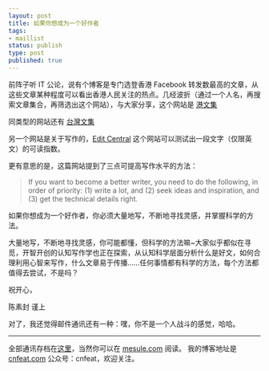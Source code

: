 ```yaml
--- 
layout: post
title: 如果你想成为一个好作者
tags: 
- maillist
status: publish
type: post
published: true
---
```


前阵子听 IT 公论，说有个博客是专门选登香港 Facebook 转发数最高的文章，从这些文章某种程度可以看出香港人民关注的热点。几经波折（通过一个人名，再搜索文章集合，再筛选出这个网站），与大家分享，这个网站是 [港文集](http://hktext.blogspot.jp/)

同类型的网站还有 [台灣文集](http://twtexts.blogspot.jp/)

另一个网站是关于写作的，[Edit Central](http://www.editcentral.com/gwt1/EditCentral.html)  这个网站可以测试出一段文字（仅限英文）的可读指数。

更有意思的是，这篇网站提到了三点可提高写作水平的方法：

>If you want to become a better writer, you need to do the following, in order of priority: (1) write a lot, and (2) seek ideas and inspiration, and (3) get the technical details right. 

如果你想成为一个好作者，你必须大量地写，不断地寻找灵感，并掌握科学的方法。

大量地写，不断地寻找灵感，你可能都懂，但科学的方法嘛~大家似乎都似在寻觅，开智开创的认知写作学也正在探索，从认知科学层面分析什么是好文，如何合理利用心智来写作，什么文章易于传播……任何事情都有科学的方法，每个方法都值得去尝试，不是吗？

祝开心，

陈素封 谨上

对了，我还觉得邮件通讯还有一种：嘿，你不是一个人战斗的感觉，哈哈。

----

全部通讯存档在[这里](http://tinyletter.com/cnfeat/archive)，当然你可以在 [mesule.com](mesule.com) 阅读。
我的博客地址是 [cnfeat.com](cnfeat.com) 公众号：cnfeat，欢迎关注。
